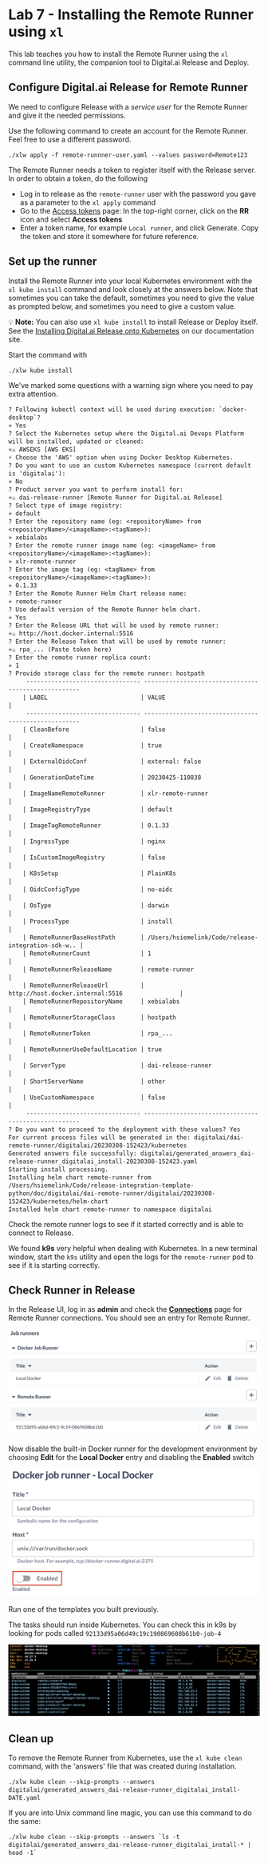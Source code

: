 # Lab 7 - Installing the Remote Runner using `xl`

This lab teaches you how to install the Remote Runner using the `xl` command line utility, the companion tool to Digital.ai Release and Deploy.

## Configure Digital.ai Release for Remote Runner

We need to configure Release with a _service user_ for the Remote Runner and give it the needed permissions.

Use the following command to create an account for the Remote Runner. Feel free to use a different password.

    ./xlw apply -f remote-runnner-user.yaml --values password=Remote123

The Remote Runner needs a token to register itself with the Release server. In order to obtain a token, do the following

* Log in to release as the `remote-runner` user with the password you gave as a parameter to the `xl apply` command
* Go to the [Access tokens](http://digitalai.release.local:5516/#/personal-access-token) page: In the top-right corner, click on the **RR** icon and select **Access tokens**
* Enter a token name, for example `Local runner`, and click Generate. Copy the token and store it somewhere for future reference.


## Set up the runner

Install the Remote Runner into your local Kubernetes environment with the `xl kube install` command and look closely at the answers below. Note that sometimes you can take the default, sometimes you need to give the value as prompted below, and sometimes you need to give a custom value.

💡 **Note:** You can also use `xl kube install` to install Release or Deploy itself. See the [Installing Digital.ai Release onto Kubernetes](https://docs.digital.ai/bundle/devops-release-version-v.22.3/page/release/operator/xl-op-before-you-begin.html) on our documentation site.

Start the command with

    ./xlw kube install

We've marked some questions with a warning sign where you need to pay extra attention.

``` 
? Following kubectl context will be used during execution: `docker-desktop`?
» Yes
? Select the Kubernetes setup where the Digital.ai Devops Platform will be installed, updated or cleaned:
»⚠️ AWSEKS [AWS EKS]
⚡️ Choose the 'AWS' option when using Docker Desktop Kubernetes.
? Do you want to use an custom Kubernetes namespace (current default is 'digitalai'):
» No
? Product server you want to perform install for:
»⚠️ dai-release-runner [Remote Runner for Digital.ai Release]
? Select type of image registry:
» default
? Enter the repository name (eg: <repositoryName> from <repositoryName>/<imageName>:<tagName>):
» xebialabs
? Enter the remote runner image name (eg: <imageName> from <repositoryName>/<imageName>:<tagName>):
» xlr-remote-runner
? Enter the image tag (eg: <tagName> from <repositoryName>/<imageName>:<tagName>):
» 0.1.33
? Enter the Remote Runner Helm Chart release name: 
» remote-runner
? Use default version of the Remote Runner helm chart. 
» Yes
? Enter the Release URL that will be used by remote runner:
»⚠️ http://host.docker.internal:5516
? Enter the Release Token that will be used by remote runner:
»⚠️ rpa_... (Paste token here)
? Enter the remote runner replica count: 
» 1
? Provide storage class for the remote runner: hostpath
	 -------------------------------- ----------------------------------------------------
	| LABEL                          | VALUE                                              |
	 -------------------------------- ----------------------------------------------------
	| CleanBefore                    | false                                              |
	| CreateNamespace                | true                                               |
	| ExternalOidcConf               | external: false                                    |
	| GenerationDateTime             | 20230425-110838                                    |
	| ImageNameRemoteRunner          | xlr-remote-runner                                  |
	| ImageRegistryType              | default                                            |
	| ImageTagRemoteRunner           | 0.1.33                                             |
	| IngressType                    | nginx                                              |
	| IsCustomImageRegistry          | false                                              |
	| K8sSetup                       | PlainK8s                                           |
	| OidcConfigType                 | no-oidc                                            |
	| OsType                         | darwin                                             |
	| ProcessType                    | install                                            |
	| RemoteRunnerBaseHostPath       | /Users/hsiemelink/Code/release-integration-sdk-w.. |
	| RemoteRunnerCount              | 1                                                  |
	| RemoteRunnerReleaseName        | remote-runner                                      |
	| RemoteRunnerReleaseUrl         | http://host.docker.internal:5516                |
	| RemoteRunnerRepositoryName     | xebialabs                                          |
	| RemoteRunnerStorageClass       | hostpath                                           |
	| RemoteRunnerToken              | rpa_...                                            |
	| RemoteRunnerUseDefaultLocation | true                                               |
	| ServerType                     | dai-release-runner                                 |
	| ShortServerName                | other                                              |
	| UseCustomNamespace             | false                                              |
	 -------------------------------- ----------------------------------------------------
? Do you want to proceed to the deployment with these values? Yes
For current process files will be generated in the: digitalai/dai-remote-runner/digitalai/20230308-152423/kubernetes
Generated answers file successfully: digitalai/generated_answers_dai-release-runner_digitalai_install-20230308-152423.yaml 
Starting install processing.
Installing helm chart remote-runner from /Users/hsiemelink/Code/release-integration-template-python/doc/digitalai/dai-remote-runner/digitalai/20230308-152423/kubernetes/helm-chart
Installed helm chart remote-runner to namespace digitalai
```

Check the remote runner logs to see if it started correctly and is able to connect to Release.

We found **k9s** very helpful when dealing with Kubernetes. In a new terminal window, start the `k9s` utility and open the logs for the `remote-runner` pod to see if it is starting correctly.

## Check Runner in Release

In the Release UI, log in as **admin** and check the **[Connections](http://digitalai.release.local:5516/#/configuration)** page for Remote Runner connections. You should see an entry for Remote Runner.

![Job runners in Connections](img/job-runners.png)

Now disable the built-in Docker runner for the development environment by choosing **Edit** for the **Local Docker** entry and disabling the **Enabled** switch 

![Disable Enable](img/disable-docker-runner.png)

Run one of the templates you built previously. 

The tasks should run inside Kubernetes. You can check this in k9s by looking for pods called `92133d95a06d49c19c190869608b61b0-job-4`

![K9s](img/k9s.png)

## Clean up

To remove the Remote Runner from Kubernetes, use the `xl kube clean` command, with the 'answers' file that was created during installation.

    ./xlw kube clean --skip-prompts --answers digitalai/generated_answers_dai-release-runner_digitalai_install-DATE.yaml 

If you are into Unix command line magic, you can use this command to do the same:

    ./xlw kube clean --skip-prompts --answers `ls -t digitalai/generated_answers_dai-release-runner_digitalai_install-* | head -1`
